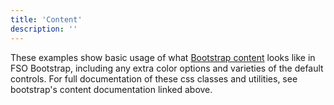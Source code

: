 ```yaml
---
title: 'Content'
description: ''
---
```


These examples show basic usage of what [Bootstrap content](http://getbootstrap.com/docs/4.1/content/reboot/) looks like in FSO Bootstrap, including any extra color options and varieties of the default controls. For full documentation of these css classes and utilities, see bootstrap's content documentation linked above.
